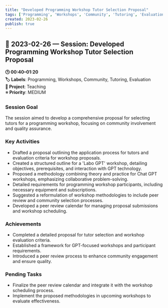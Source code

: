```yaml
---
title: "Developed Programming Workshop Tutor Selection Proposal"
tags: ['Programming', 'Workshops', 'Community', 'Tutoring', 'Evaluation']
created: 2023-02-26
publish: true
---
```


## 📅 2023-02-26 — Session: Developed Programming Workshop Tutor Selection Proposal

**🕒 00:40–01:20**  
**🏷️ Labels**: Programming, Workshops, Community, Tutoring, Evaluation  
**📂 Project**: Teaching  
**⭐ Priority**: MEDIUM  


### Session Goal
The session aimed to develop a comprehensive proposal for selecting tutors for a programming workshop, focusing on community involvement and quality assurance.

### Key Activities
- Drafted a proposal outlining the application process for tutors and evaluation criteria for workshop proposals.
- Created a structured outline for a 'Labo GPT' workshop, detailing objectives, prerequisites, and interaction with GPT technology.
- Proposed a methodology combining theory and practice for Chat GPT workshops, emphasizing collaborative problem-solving.
- Detailed requirements for programming workshop participants, including necessary equipment and subscriptions.
- Suggested a reformulation of workshop methodologies to include peer review and community selection processes.
- Developed a peer review calendar for managing proposal submissions and workshop scheduling.

### Achievements
- Completed a detailed proposal for tutor selection and workshop evaluation criteria.
- Established a framework for GPT-focused workshops and participant requirements.
- Introduced a peer review process to enhance community engagement and ensure quality.

### Pending Tasks
- Finalize the peer review calendar and integrate it with the workshop scheduling process.
- Implement the proposed methodologies in upcoming workshops to evaluate effectiveness.
